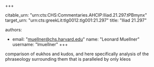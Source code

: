 +++


citable_urn: "urn:cts:CHS:Commentaries.AHCIP:Iliad.21.297.tPBmynx"
target_urn: "urn:cts:greekLit:tlg0012.tlg001:21.297"
title: "Iliad 21.297"

authors:
- email: "muellner@chs.harvard.edu"
  name: "Leonard Muellner"
  username: "lmuellner"
+++

<p>comparison of eukhos and kudos, and here specifically analysis of the phraseology surrounding them that is paralleled by only kleos</p>